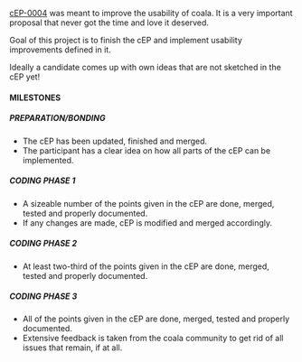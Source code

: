 [cEP-0004](https://github.com/coala/cEPs/pull/29/files) was meant to improve
the usability of coala. It is a very important proposal that never got the time
and love it deserved.

Goal of this project is to finish the cEP and implement usability improvements
defined in it.

Ideally a candidate comes up with own ideas that are not sketched in the cEP
yet!

#### MILESTONES

##### PREPARATION/BONDING

* The cEP has been updated, finished and merged.
* The participant has a clear idea on how all parts of the cEP can be implemented.

##### CODING PHASE 1

* A sizeable number of the points given in the cEP are done, merged, tested and properly documented.
* If any changes are made, cEP is modified and merged accordingly.

##### CODING PHASE 2

* At least two-third of the points given in the cEP are done, merged, tested and properly documented.

##### CODING PHASE 3

* All of the points given in the cEP are done, merged, tested and properly documented.
* Extensive feedback is taken from the coala community to get rid of all issues that remain, if at all.
